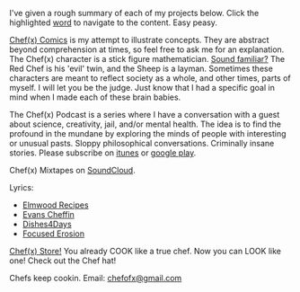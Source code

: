 I've given a rough summary of each of my projects below. Click the highlighted [word](https://img.memesuper.com/0d2473e45db5e6cb52934ad3afafe0ed_img-word-meme_554-369.jpeg) to navigate to the content. Easy peasy. 

[Chef(x) Comics](https://www.instagram.com/chefofx/) is my attempt to illustrate concepts. They are abstract beyond comprehension at times, so feel free to ask me for an explanation. The Chef(x) character is a stick figure mathematician. [Sound familiar?](http://www.xkcd.com/) The Red Chef is his 'evil' twin, and the Sheep is a layman. Sometimes these characters are meant to reflect society as a whole, and other times, parts of myself. I will let you be the judge. Just know that I had a specific goal in mind when I made each of these brain babies. 

The Chef(x) Podcast is a series where I have a conversation with a guest about science, creativity, jail, and/or mental health. The idea is to find the profound in the mundane by exploring the minds of people with interesting or unusual pasts. Sloppy philosophical conversations. Criminally insane stories. Please subscribe on [itunes](https://itunes.apple.com/us/podcast/the-chef-x-podcast/id1227336978?mt=2) or [google play](https://playmusic.app.goo.gl/?ibi=com.google.PlayMusic&isi=691797987&ius=googleplaymusic&link=https://play.google.com/music/m/I3rgybfbwoigom32k224js4y27a?t%3DThe_Chef(x)_Podcast%26pcampaignid%3DMKT-na-all-co-pr-mu-pod-16).

Chef(x) Mixtapes on [SoundCloud](https://soundcloud.com/redchef).

Lyrics:
- [Elmwood Recipes](https://drive.google.com/open?id=0B1Ol8fuZMTCWOUpzdnZqLUh1WG8)
- [Evans Cheffin](https://drive.google.com/open?id=0B1Ol8fuZMTCWLTlNTUxEZER5c1U)
- [Dishes4Days](https://drive.google.com/open?id=0B1Ol8fuZMTCWc09Yb2tRZndleVE)
- [Focused Erosion](https://drive.google.com/open?id=0B1Ol8fuZMTCWWVNQdXd2ZndiaDA)

[Chef(x) Store!](https://www.etsy.com/shop/Chefofx?ref=search_shop_redirect) You already COOK like a true chef. Now you can LOOK like one! Check out the Chef hat!

Chefs keep cookin. Email: chefofx@gmail.com
